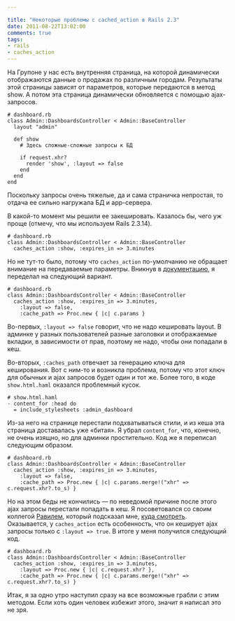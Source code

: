 ```yaml
---

title: "Некоторые проблемы с cached_action в Rails 2.3"
date: 2011-08-22T13:02:00
comments: true
tags:
- rails
- caches_action
---
```


На Групоне у нас есть внутренняя страница, на которой динамически отображаются данные о продажах по различным городам.
Результаты этой страницы зависят от параметров, которые передаются в метод show. А потом эта страница динамически
обновляется с помощью ajax-запросов.

```
# dashboard.rb
class Admin::DashboardsController < Admin::BaseController
  layout "admin"

  def show
    # Здесь сложные-сложные запросы к БД

    if request.xhr?
      render 'show', :layout => false
    end
  end
end
```

Поскольку запросы очень тяжелые, да и сама страничка непростая, то отдача ее сильно нагружала БД и app-сервера.

В какой-то момент мы решили ее закешировать. Казалось бы, чего уж проще (отмечу, что мы используем Rails 2.3.14).

```
# dashboard.rb
class Admin::DashboardsController < Admin::BaseController
  caches_action :show, :expires_in => 3.minutes
```

Но не тут-то было, потому что `caches_action` по-умолчанию не обращает внимание на передаваемые параметры. Вникнув в
[документацию](http://apidock.com/rails/ActionController/Caching/Actions), я переделал на следующий вариант.

```
# dashboard.rb
class Admin::DashboardsController < Admin::BaseController
  caches_action :show, :expires_in => 3.minutes,
    :layout => false,
    :cache_path => Proc.new { |c| c.params }
```

Во-первых, `:layout => false` говорит, что не надо кешировать layout. В
админке у разных пользователей разные заголовки и отображаемые вкладки, в
зависимости от прав, поэтому не надо, чтобы они попадали в кеш.

Во-вторых, `:caches_path` отвечает за генерацию ключа для кеширования. Вот с ним-то и возникла проблема, потому что этот ключ
для обычных и ajax запросов будет один и тот же. Более того, в коде `show.html.haml` оказался проблемный кусок.

```
# show.html.haml
- content_for :head do
  = include_stylesheets :admin_dashboard
```

Из-за него на странице перестали подхватываться стили, и из кеша эта страница доставалась уже «битая». Я убрал `content_for`,
что, конечно, не очень изящно, но для админки простительно. Код же я переписал следующим образом.

```
# dashboard.rb
class Admin::DashboardsController < Admin::BaseController
  caches_action :show, :expires_in => 3.minutes,
    :layout => false,
    :cache_path => Proc.new { |c| c.params.merge!("xhr" => c.request.xhr?.to_s) }
```

Но на этом беды не кончились — по неведомой причине после этого ajax запросы перестали попадать в кеш. Я посоветовался
со своим коллегой [Равилем](https://github.com/brainopia), который подсказал мне, 
[куда смотреть](http://railsforum.com/viewtopic.php?id=41906). Оказывается, у `caches_action` есть особенность, что он
кеширует ajax запросы только с `:layout => true`. В итоге у меня получился следующий код.

```
# dashboard.rb
class Admin::DashboardsController < Admin::BaseController
  caches_action :show, :expires_in => 3.minutes,
    :layout => Proc.new { |c| c.request.xhr? },
    :cache_path => Proc.new { |c| c.params.merge!("xhr" => c.request.xhr?.to_s) }
```

Итак, я за одно утро наступил сразу на все возможные грабли с этим методом. Если хоть один человек избежит этого, значит
я написал это не зря.
